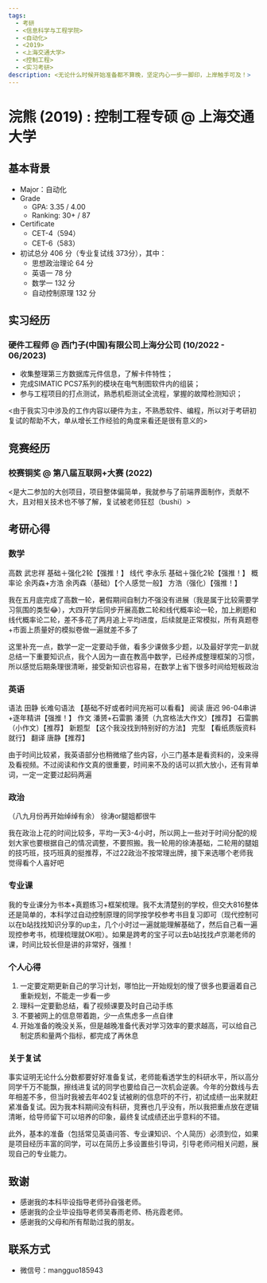 ```yaml
---
tags:
  - 考研
  - <信息科学与工程学院>
  - <自动化>
  - <2019>
  - <上海交通大学>
  - <控制工程>
  - <实习考研>
description: <无论什么时候开始准备都不算晚，坚定内心一步一脚印，上岸触手可及！>
---
```


# 浣熊 (2019) : 控制工程专硕 @ 上海交通大学

## 基本背景

- Major：自动化
- Grade
  - GPA: 3.35 / 4.00
  - Ranking: 30+ / 87
- Certificate
  - CET-4（594）
  - CET-6（583）  
- 初试总分 406 分（专业复试线 373分），其中：
  - 思想政治理论 64 分
  - 英语一 78 分
  - 数学一 132 分
  - 自动控制原理 132 分

## 实习经历

### 硬件工程师 @ 西门子(中国)有限公司上海分公司 (10/2022 - 06/2023)

- 收集整理第三方数据库元件信息，了解卡件特性；
- 完成SIMATIC PCS7系列的模块在电气制图软件内的组装；
- 参与工程项目的打点测试，熟悉机柜测试全流程，掌握的故障检测知识；

<由于我实习中涉及的工作内容以硬件为主，不熟悉软件、编程，所以对于考研初复试的帮助不大，单从增长工作经验的角度来看还是很有意义的>


## 竞赛经历

### 校赛铜奖 @ 第八届互联网+大赛 (2022)

<是大二参加的大创项目，项目整体偏简单，我就参与了前端界面制作，贡献不大，且对相关技术也不够了解，复试被老师狂怼（bushi）>


## 考研心得

### 数学

高数 武忠祥
    基础＋强化2轮【强推！】
线代 李永乐
    基础＋强化2轮【强推！】
概率论 余丙森+方浩
    余丙森（基础）【个人感觉一般】
    方浩（强化）【强推！】

我在五月底完成了高数一轮，暑假期间自制力不强没有进展（我是属于比较需要学习氛围的类型😂），大四开学后同步开展高数二轮和线代概率论一轮，加上刷题和线代概率论二轮，差不多花了两月追上平均进度，后续就是正常模拟，所有真题卷+市面上质量好的模拟卷做一遍就差不多了

这里补充一点，数学一定一定要动手做，看多少课做多少题，以及最好学完一趴就总结一下重要知识点，我个人因为一直在教高中数学，已经养成整理框架的习惯，所以感觉后期条理很清晰，接受新知识也容易，在数学上省下很多时间给短板政治

### 英语

语法 田静
    长难句语法
   【基础不好或者时间充裕可以看看】
阅读 唐迟
    96-04串讲+逐年精讲【强推！】
作文 潘赟+石雷鹏
    潘赟（九宫格法大作文）【推荐】
    石雷鹏（小作文）【推荐】
新题型 
   【这个我没找到特别好的方法】
完型 
   【看纸质版资料就行】
翻译 
    唐静【推荐】

由于时间比较紧，我英语部分也稍微缩了些内容，小三门基本是看资料的，没来得及看视频。不过阅读和作文真的很重要，时间来不及的话可以抓大放小，还有背单词，一定一定要过起码两遍

### 政治

（八九月份再开始绰绰有余）
   徐涛or腿姐都很牛

我在政治上花的时间比较多，平均一天3-4小时，所以网上一些对于时间分配的规划大家也要根据自己的情况调整，不要照搬。我一轮用的徐涛基础，二轮用的腿姐的技巧班，技巧班真的挺推荐，不过22政治不按常理出牌，接下来选哪个老师我觉得看个人喜好吧

### 专业课

我的专业课分为书本+真题练习+框架梳理。我不太清楚别的学校，但交大816整体还是简单的，本科学过自动控制原理的同学按学校参考书目复习即可（现代控制可以在b站找找知识分享的up主，几个小时过一遍就能理解基础了，然后自己看一遍现控参考书，梳理梳理就OK啦）。如果是跨考的宝子可以去b站找找卢京潮老师的课，时间比较长但是讲的非常好，强推！

### 个人心得

1. 一定要定期更新自己的学习计划，哪怕比一开始规划的慢了很多也要逼着自己重新规划，不能走一步看一步
2. 理科一定要勤总结，看了视频课要及时自己动手练
3. 不要被网上的信息带着跑，少一点焦虑多一点自律
4. 开始准备的晚没关系，但是越晚准备代表对学习效率的要求越高，可以给自己制定质和量两个指标，都完成了再休息

### 关于复试

事实证明无论什么分数都要好好准备复试，老师能看透学生的科研水平，所以高分同学千万不能飘，擦线进复试的同学也要给自己一次机会逆袭。今年的分数线与去年相差不多，但当时我被去年402复试被刷的信息吓的不行，初试成绩一出来就赶紧准备复试。因为我本科期间没有科研，竞赛也几乎没有，所以我把重点放在逻辑清晰，给导师留下可以培养的印象，最终复试成绩还出乎意料的不错。

此外，基本的准备（包括常见英语问答、专业课知识、个人简历）必须到位，如果是项目经历丰富的同学，可以在简历上多设置些引导词，引导老师问相关问题，展现自己的专业能力。

## 致谢

  - 感谢我的本科毕设指导老师孙自强老师。
  - 感谢我的企业毕设指导老师吴春雨老师、杨兆霞老师。
  - 感谢我的父母和所有帮助过我的朋友。

## 联系方式 

  - 微信号：mangguo185943
